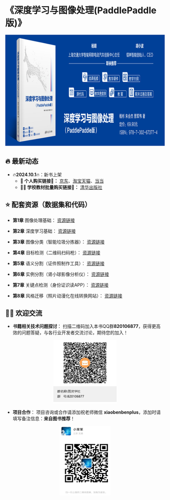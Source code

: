 # 《深度学习与图像处理(PaddlePaddle版)》

<div align='center'>
  <img src='./docs/book.jpg'width='900' height='350'/>
</div>

## 🔥 最新动态

- 🔥**2024.10.1**🔥：新书上架
  - **💙 个人购买链接🔗：** [京东](https://item.jd.com/14830420.html)、[淘宝天猫](https://detail.tmall.com/item.htm?abbucket=13&id=846591473754&ns=1&pisk=fLdZKsmWjfhaeQGbGN54Tq26eWCOO1mS_IsfoEYc5GjGfEbcgHxjWGTmXnRVxEpsWtiTuPde4SNsXAL0gs1mV0GSNFQOMsmSOazi3lQ5PicfjN2nfyfqO0GSNFHGWsTnVCZ0BzbRPSfcItXhtMQasSxcnWYhvZQ0jZVi827AxNbGjtf3-Z_0sZx0iw2hPN7gi5jgxWbRxifcijS2SEVFPO0R5Lf695VNIgYGjFTytx6TBFsUa7AeLTjuNMP0iB7MROYBr7kfqLI1FiKnO552-Z-FFdoz_n8DyKXegl06qEJeD1OnoRjkCh6219rgIa5NbTAGKPPMWtveT1OiD8LB8GXPOpMKft1wbLIRIvnp0eS6mCW3bDsXFeOGL3mQTnB2nC1HsDcP4VZA-QIXMdr03Obd8ggE8LY4DHpvTnITH-BhwwSS5NwYHObd8ggE8-eAKMQFVV_1.&priceTId=213e36d617319871149618301e46a5&skuId=5795852886686&utparam=%7B%22aplus_abtest%22%3A%22833bd07cac09b0de8d85d712c8e276e9%22%7D&xxc=taobaoSearch)、[当当](http://product.dangdang.com/29800280.html)
  - **👩‍🏫 学校教材批量购买链接🔗：** [清华出版社](https://www.tup.tsinghua.edu.cn/booksCenter/book_09607601.html)


## ⭐ 配套资源（数据集和代码）
* **第1章** 图像处理基础：
[资源链接](https://aistudio.baidu.com/datasetdetail/253430)

* **第2章** 深度学习基础：
[资源链接](https://aistudio.baidu.com/datasetdetail/252154)

* **第3章** 图像分类（智能垃圾分拣器）：
[资源链接](https://aistudio.baidu.com/datasetdetail/251514)

* **第4章** 目标检测（二维码扫码枪）：
[资源链接](https://aistudio.baidu.com/datasetdetail/103078)

* **第5章** 语义分割（证件照制作工具）：
[资源链接](https://aistudio.baidu.com/datasetdetail/253252)

* **第6章** 实例分割（肾小球影像分析仪）：
[资源链接](https://aistudio.baidu.com/datasetdetail/240620)

* **第7章** 关键点检测（身份证识读APP）：
[资源链接](https://aistudio.baidu.com/datasetdetail/237276)

* **第8章** 风格迁移（照片动漫化在线转换网站）：
[资源链接](https://aistudio.baidu.com/datasetdetail/244532)


## 🧙‍♂️ 欢迎交流
* **书籍相关技术问题探讨**：
扫描二维码加入本书QQ群**820106877**，获得更高效的问题答疑，与各行业开发者交流讨论，期待您的加入！
<div align='center'>
  <img src='./docs/qq.jpg'width='200' height='200'/>
</div>

* **项目合作**：
项目咨询或合作请添加祝老师微信 **xiaobenbenplus**，添加时请填写备注信息：**来自图书推荐**！
<div align='center'>
  <img src='./docs/wechat.jpg'width='160' height='220'/>
</div>
